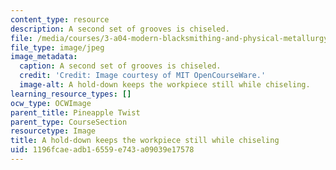 ```yaml
---
content_type: resource
description: A second set of grooves is chiseled.
file: /media/courses/3-a04-modern-blacksmithing-and-physical-metallurgy-fall-2008/1196fcaeadb16559e743a09039e17578_111.jpg
file_type: image/jpeg
image_metadata:
  caption: A second set of grooves is chiseled.
  credit: 'Credit: Image courtesy of MIT OpenCourseWare.'
  image-alt: A hold-down keeps the workpiece still while chiseling.
learning_resource_types: []
ocw_type: OCWImage
parent_title: Pineapple Twist
parent_type: CourseSection
resourcetype: Image
title: A hold-down keeps the workpiece still while chiseling
uid: 1196fcae-adb1-6559-e743-a09039e17578
---
```

